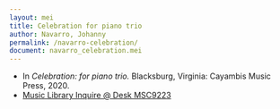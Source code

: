 ```yaml
---
layout: mei
title: Celebration for piano trio
author: Navarro, Johanny
permalink: /navarro-celebration/
document: navarro_celebration.mei
---
```


- In *Celebration: for piano trio.* Blacksburg, Virginia: Cayambis Music Press, 2020.
- <a href="https://tufts-primo.hosted.exlibrisgroup.com/permalink/f/bnf7qa/01TUN_ALMA21283209210003851" target="_blank">Music Library Inquire @ Desk MSC9223</a>
